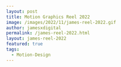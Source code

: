 ```yaml
---
layout: post
title: Motion Graphics Reel 2022
image: /images/2022/11/james-reel-2022.gif
author: jamesxdigital
permalink: /james-reel-2022.html
layout: james-reel-2022
featured: true
tags:
  - Motion-Design
---
```



